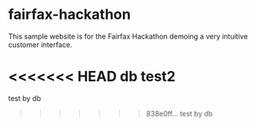 # fairfax-hackathon

This sample website is for the Fairfax Hackathon demoing a very intuitive customer interface.

<<<<<<< HEAD
db test2
=======
test by db
>>>>>>> 838e0ff... test by db
